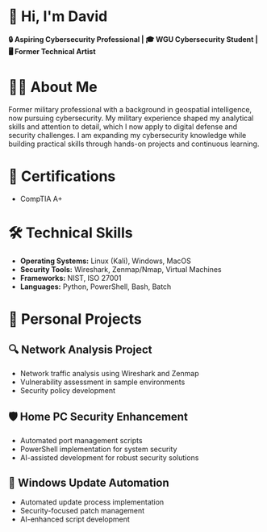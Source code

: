 # 👋 Hi, I'm David

**🔒 Aspiring Cybersecurity Professional | 🎓 WGU Cybersecurity Student | 🖥️ Former Technical Artist**

# 👨‍💻 About Me

Former military professional with a background in geospatial intelligence, now pursuing cybersecurity. My military experience shaped my analytical skills and attention to detail, 
which I now apply to digital defense and security challenges. I am expanding my cybersecurity knowledge while building practical skills through hands-on projects and continuous learning.

# 📜 Certifications
* CompTIA A+

# 🛠️ Technical Skills
* **Operating Systems:** Linux (Kali), Windows, MacOS
* **Security Tools:** Wireshark, Zenmap/Nmap, Virtual Machines
* **Frameworks:** NIST, ISO 27001
* **Languages:** Python, PowerShell, Bash, Batch
  
# 🚀 Personal Projects
## 🔍 Network Analysis Project
* Network traffic analysis using Wireshark and Zenmap
* Vulnerability assessment in sample environments
* Security policy development

## 🛡️ Home PC Security Enhancement
* Automated port management scripts
* PowerShell implementation for system security
* AI-assisted development for robust security solutions

## 🔄 Windows Update Automation
* Automated update process implementation
* Security-focused patch management
* AI-enhanced script development



<!---
ByteBusterNikon/ByteBusterNikon is a ✨ special ✨ repository because its `README.md` (this file) appears on your GitHub profile.
You can click the Preview link to take a look at your changes.
--->
